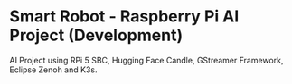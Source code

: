 # Smart Robot - Raspberry Pi AI Project (Development)

AI Project using RPi 5 SBC, Hugging Face Candle, GStreamer Framework, Eclipse Zenoh and K3s.
